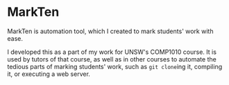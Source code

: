# MarkTen

MarkTen is automation tool, which I created to mark students' work with ease.

I developed this as a part of my work for UNSW's COMP1010 course. It is used by tutors of that course, as well as in other courses to automate the tedious parts of marking students' work, such as `git clone`ing it, compiling it, or executing a web server.
